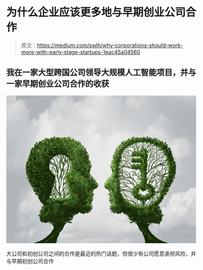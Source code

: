 # 为什么企业应该更多地与早期创业公司合作

> 原文：<https://medium.com/swlh/why-corporations-should-work-more-with-early-stage-startups-1eac45a04560>

## 我在一家大型跨国公司领导大规模人工智能项目，并与一家早期创业公司合作的收获

![](img/74b1afa8044417866aa6160c6c10ce91.png)

大公司和初创公司之间的合作是最近的热门话题，但很少有公司愿意承担风险，并与早期初创公司合作